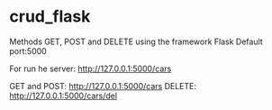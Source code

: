 # crud_flask
Methods GET, POST and DELETE using the framework Flask
Default port:5000

For run he server: http://127.0.0.1:5000/cars

GET and POST: http://127.0.0.1:5000/cars
DELETE: http://127.0.0.1:5000/cars/del
